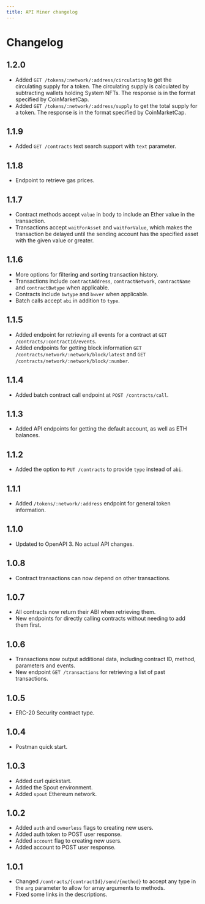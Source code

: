 ```yaml
---
title: API Miner changelog
---
```


# Changelog

## 1.2.0

* Added `GET /tokens/:network/:address/circulating` to get the circulating
  supply for a token. The circulating supply is calculated by subtracting
  wallets holding System NFTs. The response is in the format specified by
  CoinMarketCap.
* Added `GET /tokens/:network/:address/supply` to get the total
  supply for a token. The response is in the format specified by
  CoinMarketCap.

## 1.1.9

* Added `GET /contracts` text search support with `text` parameter.

## 1.1.8

* Endpoint to retrieve gas prices.

## 1.1.7

* Contract methods accept `value` in body to include an Ether value in the transaction.
* Transactions accept `waitForAsset` and `waitForValue`, which makes the transaction
  be delayed until the sending account has the specified asset with the given value
  or greater.

## 1.1.6

* More options for filtering and sorting transaction history.
* Transactions include `contractAddress`, `contractNetwork`, `contractName` and
  `contractBwtype` when applicable.
* Contracts include `bwtype` and `bwver` when applicable.
* Batch calls accept `abi` in addition to `type`.

## 1.1.5

* Added endpoint for retrieving all events for a contract at `GET /contracts/:contractId/events`.
* Added endpoints for getting block information `GET /contracts/network/:network/block/latest`
  and `GET /contracts/network/:network/block/:number`.

## 1.1.4

* Added batch contract call endpoint at `POST /contracts/call`.

## 1.1.3

* Added API endpoints for getting the default account, as well as ETH balances.

## 1.1.2

* Added the option to `PUT /contracts` to provide `type` instead of `abi`.

## 1.1.1

* Added `/tokens/:network/:address` endpoint for general token information.

## 1.1.0

* Updated to OpenAPI 3. No actual API changes.

## 1.0.8

* Contract transactions can now depend on other transactions.

## 1.0.7

* All contracts now return their ABI when retrieving them.
* New endpoints for directly calling contracts without needing to add them first.

## 1.0.6

* Transactions now output additional data, including contract ID, method, parameters and events.
* New endpoint `GET /transactions` for retrieving a list of past transactions.

## 1.0.5

* ERC-20 Security contract type.

## 1.0.4

* Postman quick start.

## 1.0.3

* Added curl quickstart.
* Added the Spout environment.
* Added `spout` Ethereum network.

## 1.0.2

* Added `auth` and `ownerless` flags to creating new users.
* Added auth token to POST user response.
* Added `account` flag to creating new users.
* Added account to POST user response.

## 1.0.1

* Changed `/contracts/{contractId}/send/{method}` to accept any type in the
`arg` parameter to allow for array arguments to methods.
* Fixed some links in the descriptions.
